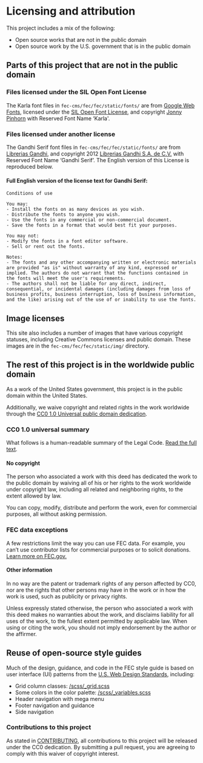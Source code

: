 # Licensing and attribution

This project includes a mix of the following:

* Open source works that are not in the public domain
* Open source work by the U.S. government that is in the public domain

## Parts of this project that are not in the public domain

### Files licensed under the SIL Open Font License

The Karla font files in `fec-cms/fec/fec/static/fonts/` are from [Google Web Fonts](https://fonts.google.com/specimen/Karla), licensed under the [SIL Open Font License](http://scripts.sil.org/cms/scripts/page.php?item_id=OFL), and copyright [Jonny Pinhorn](https://github.com/jonpinhorn) with Reserved Font Name ‘Karla'.


### Files licensed under another license

The Gandhi Serif font files in `fec-cms/fec/fec/static/fonts/` are from [Librerias Gandhi](http://www.tipografiagandhi.com/), and copyright 2012 [Librerias Gandhi S.A. de C.V.](http://www.gandhi.com.mx/) with Reserved Font Name ‘Gandhi Serif’. The English version of this License is reproduced below.

#### Full English version of the license text for Gandhi Serif:

```
Conditions of use

You may:
- Install the fonts on as many devices as you wish.
- Distribute the fonts to anyone you wish.
- Use the fonts in any commercial or non-commercial document.
- Save the fonts in a format that would best fit your purposes.

You may not:
- Modify the fonts in a font editor software.
- Sell or rent out the fonts.

Notes:
- The fonts and any other accompanying written or electronic materials are provided "as is" without warranty of any kind, expressed or implied. The authors do not warrant that the functions contained in the fonts will meet the user's requirements.
- The authors shall not be liable for any direct, indirect, consequential, or incidental damages (including damages from loss of business profits, business interruption, loss of business information, and the like) arising out of the use of or inability to use the fonts.
```
## Image licenses

This site also includes a number of images that have various copyright statuses, including Creative Commons licenses and public domain. These images are in the `fec-cms/fec/fec/static/img/` directory.

## The rest of this project is in the worldwide public domain

As a work of the United States government, this project is in the public domain within the United States.

Additionally, we waive copyright and related rights in the work worldwide through the [CC0 1.0 Universal public domain dedication](https://creativecommons.org/publicdomain/zero/1.0/).

### CC0 1.0 universal summary
What follows is a human-readable summary of the Legal Code. [Read the full text](https://creativecommons.org/publicdomain/zero/1.0/legalcode).

#### No copyright
The person who associated a work with this deed has dedicated the work to the public domain by waiving all of his or her rights to the work worldwide under copyright law, including all related and neighboring rights, to the extent allowed by law.

You can copy, modify, distribute and perform the work, even for commercial purposes, all without asking permission.

### FEC data exceptions

A few restrictions limit the way you can use FEC data. For example, you can’t use contributor lists for commercial purposes or to solicit donations. [Learn more on FEC.gov.](https://transition.fec.gov/pages/brochures/saleuse.shtml)

#### Other information
In no way are the patent or trademark rights of any person affected by CC0, nor are the rights that other persons may have in the work or in how the work is used, such as publicity or privacy rights.

Unless expressly stated otherwise, the person who associated a work with this deed makes no warranties about the work, and disclaims liability for all uses of the work, to the fullest extent permitted by applicable law. When using or citing the work, you should not imply endorsement by the author or the affirmer.

## Reuse of open-source style guides
Much of the design, guidance, and code in the FEC style guide is based on user interface (UI) patterns from the [U.S. Web Design Standards](https://standards.usa.gov/), including:
- Grid column classes:  [/scss/_grid.scss](/blob/master/scss/_grid.scss)
- Some colors in the color palette:  [/scss/_variables.scss](/blob/master/scss/_variables.scss)
- Header navigation with mega menu
- Footer navigation and guidance
- Side navigation

### Contributions to this project

As stated in [CONTRIBUTING](CONTRIBUTING.md), all contributions to this project will be released under the CC0 dedication. By submitting a pull request, you are agreeing to comply with this waiver of copyright interest.






